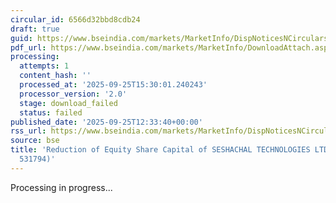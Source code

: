 ```yaml
---
circular_id: 6566d32bbd8cdb24
draft: true
guid: https://www.bseindia.com/markets/MarketInfo/DispNoticesNCirculars.aspx?Noticeid={3EA3C048-3F9C-44FE-9DC2-416FBC8C5EBE}&noticeno=20250925-34&dt=09/25/2025&icount=34&totcount=59&flag=0
pdf_url: https://www.bseindia.com/markets/MarketInfo/DownloadAttach.aspx?id=20250925-34&attachedId=
processing:
  attempts: 1
  content_hash: ''
  processed_at: '2025-09-25T15:30:01.240243'
  processor_version: '2.0'
  stage: download_failed
  status: failed
published_date: '2025-09-25T12:33:40+00:00'
rss_url: https://www.bseindia.com/markets/MarketInfo/DispNoticesNCirculars.aspx?Noticeid={3EA3C048-3F9C-44FE-9DC2-416FBC8C5EBE}&noticeno=20250925-34&dt=09/25/2025&icount=34&totcount=59&flag=0
source: bse
title: 'Reduction of Equity Share Capital of SESHACHAL TECHNOLOGIES LTD (Scrip Code:
  531794)'
---
```


Processing in progress...